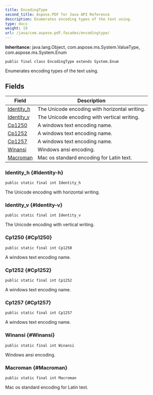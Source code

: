 ```yaml
---
title: EncodingType
second_title: Aspose.PDF for Java API Reference
description: Enumerates encoding types of the text using.
type: docs
weight: 19
url: /java/com.aspose.pdf.facades/encodingtype/
---
```

**Inheritance:**
java.lang.Object, com.aspose.ms.System.ValueType, com.aspose.ms.System.Enum
```
public final class EncodingType extends System.Enum
```

Enumerates encoding types of the text using.
## Fields

| Field | Description |
| --- | --- |
| [Identity_h](#Identity-h) | The Unicode encoding with horizontal writing. |
| [Identity_v](#Identity-v) | The Unicode encoding with vertical writing. |
| [Cp1250](#Cp1250) | A windows text encoding name. |
| [Cp1252](#Cp1252) | A windows text encoding name. |
| [Cp1257](#Cp1257) | A windows text encoding name. |
| [Winansi](#Winansi) | Windows ansi encoding. |
| [Macroman](#Macroman) | Mac os standard encoding for Latin text. |
### Identity_h {#Identity-h}
```
public static final int Identity_h
```


The Unicode encoding with horizontal writing.

### Identity_v {#Identity-v}
```
public static final int Identity_v
```


The Unicode encoding with vertical writing.

### Cp1250 {#Cp1250}
```
public static final int Cp1250
```


A windows text encoding name.

### Cp1252 {#Cp1252}
```
public static final int Cp1252
```


A windows text encoding name.

### Cp1257 {#Cp1257}
```
public static final int Cp1257
```


A windows text encoding name.

### Winansi {#Winansi}
```
public static final int Winansi
```


Windows ansi encoding.

### Macroman {#Macroman}
```
public static final int Macroman
```


Mac os standard encoding for Latin text.

